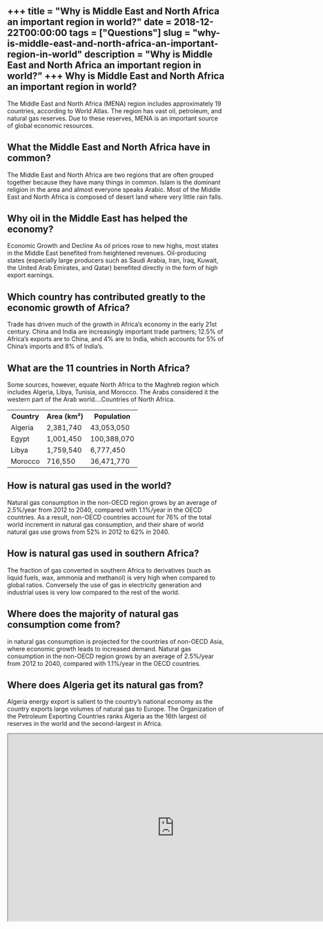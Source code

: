 +++
title = "Why is Middle East and North Africa an important region in world?"
date = 2018-12-22T00:00:00
tags = ["Questions"]
slug = "why-is-middle-east-and-north-africa-an-important-region-in-world"
description = "Why is Middle East and North Africa an important region in world?"
+++
Why is Middle East and North Africa an important region in world?
-----------------------------------------------------------------

The Middle East and North Africa (MENA) region includes approximately 19 countries, according to World Atlas. The region has vast oil, petroleum, and natural gas reserves. Due to these reserves, MENA is an important source of global economic resources.

What the Middle East and North Africa have in common?
-----------------------------------------------------

The Middle East and North Africa are two regions that are often grouped together because they have many things in common. Islam is the dominant religion in the area and almost everyone speaks Arabic. Most of the Middle East and North Africa is composed of desert land where very little rain falls.

Why oil in the Middle East has helped the economy?
--------------------------------------------------

Economic Growth and Decline As oil prices rose to new highs, most states in the Middle East benefited from heightened revenues. Oil-producing states (especially large producers such as Saudi Arabia, Iran, Iraq, Kuwait, the United Arab Emirates, and Qatar) benefited directly in the form of high export earnings.

Which country has contributed greatly to the economic growth of Africa?
-----------------------------------------------------------------------

Trade has driven much of the growth in Africa’s economy in the early 21st century. China and India are increasingly important trade partners; 12.5% of Africa’s exports are to China, and 4% are to India, which accounts for 5% of China’s imports and 8% of India’s.

What are the 11 countries in North Africa?
------------------------------------------

Some sources, however, equate North Africa to the Maghreb region which includes Algeria, Libya, Tunisia, and Morocco. The Arabs considered it the western part of the Arab world….Countries of North Africa.

<table><tr><th>Country</th><th>Area (km²)</th><th>Population</th></tr><tr><td>Algeria</td><td>2,381,740</td><td>43,053,050</td></tr><tr><td>Egypt</td><td>1,001,450</td><td>100,388,070</td></tr><tr><td>Libya</td><td>1,759,540</td><td>6,777,450</td></tr><tr><td>Morocco</td><td>716,550</td><td>36,471,770</td></tr></table>

How is natural gas used in the world?
-------------------------------------

Natural gas consumption in the non-OECD region grows by an average of 2.5%/year from 2012 to 2040, compared with 1.1%/year in the OECD countries. As a result, non-OECD countries account for 76% of the total world increment in natural gas consumption, and their share of world natural gas use grows from 52% in 2012 to 62% in 2040.

How is natural gas used in southern Africa?
-------------------------------------------

The fraction of gas converted in southern Africa to derivatives (such as liquid fuels, wax, ammonia and methanol) is very high when compared to global ratios. Conversely the use of gas in electricity generation and industrial uses is very low compared to the rest of the world.

Where does the majority of natural gas consumption come from?
-------------------------------------------------------------

in natural gas consumption is projected for the countries of non-OECD Asia, where economic growth leads to increased demand. Natural gas consumption in the non-OECD region grows by an average of 2.5%/year from 2012 to 2040, compared with 1.1%/year in the OECD countries.

Where does Algeria get its natural gas from?
--------------------------------------------

Algeria energy export is salient to the country’s national economy as the country exports large volumes of natural gas to Europe. The Organization of the Petroleum Exporting Countries ranks Algeria as the 16th largest oil reserves in the world and the second-largest in Africa.

<iframe allow="accelerometer; autoplay; clipboard-write; encrypted-media; gyroscope; picture-in-picture" allowfullscreen="" class="__youtube_prefs__  epyt-is-override  no-lazyload" data-no-lazy="1" data-origheight="433" data-origwidth="770" data-skipgform_ajax_framebjll="" height="433" id="_ytid_90443" loading="lazy" src="https://www.youtube.com/embed/Ct6czOC1vIo?enablejsapi=1&autoplay=0&cc_load_policy=0&cc_lang_pref=&iv_load_policy=1&loop=0&modestbranding=0&rel=1&fs=1&playsinline=0&autohide=2&theme=dark&color=red&controls=1&" title="YouTube player" width="770"></iframe>